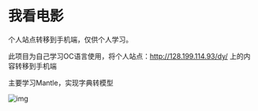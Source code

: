 # 我看电影
个人站点转移到手机端，仅供个人学习。

此项目为自己学习OC语言使用，将个人站点：http://128.199.114.93/dy/ 上的内容转移到手机端

主要学习Mantle，实现字典转模型

![img](http://ww1.sinaimg.cn/mw690/c59739b1jw1f5eghyvnsaj20hs0vkdgs.jpg)
